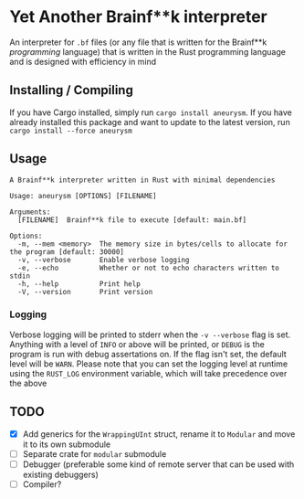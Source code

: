 # Yet Another Brainf**k interpreter

An interpreter for `.bf` files (or any file that is written for the Brainf\*\*k *programming* language) that is written in the Rust programming language and is designed with efficiency in mind

## Installing / Compiling

If you have Cargo installed, simply run `cargo install aneurysm`. If you have already installed this package and want to update to the latest version, run `cargo install --force aneurysm`

## Usage

```text
A Brainf**k interpreter written in Rust with minimal dependencies

Usage: aneurysm [OPTIONS] [FILENAME]

Arguments:
  [FILENAME]  Brainf**k file to execute [default: main.bf]

Options:
  -m, --mem <memory>  The memory size in bytes/cells to allocate for the program [default: 30000]
  -v, --verbose       Enable verbose logging
  -e, --echo          Whether or not to echo characters written to stdin
  -h, --help          Print help
  -V, --version       Print version
```

### Logging

Verbose logging will be printed to stderr when the `-v --verbose` flag is set. Anything with a level of `INFO` or above will be printed, or `DEBUG` is the program is run with debug assertations on. If the flag isn't set, the default level will be `WARN`. Please note that you can set the logging level at runtime using the `RUST_LOG` environment variable, which will take precedence over the above

## TODO

- [x] Add generics for the `WrappingUInt` struct, rename it to `Modular` and move it to its own submodule
- [ ] Separate crate for `modular` submodule
- [ ] Debugger (preferable some kind of remote server that can be used with existing debuggers)
- [ ] Compiler?
